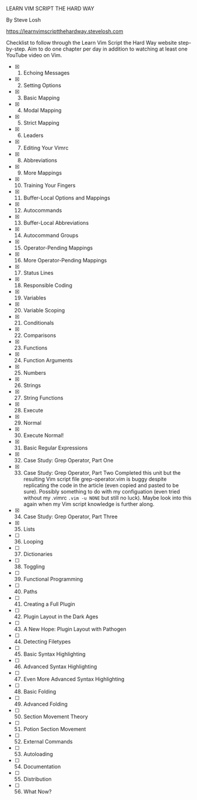 LEARN VIM SCRIPT THE HARD WAY

By Steve Losh

https://learnvimscriptthehardway.stevelosh.com

Checklist to follow through the Learn Vim Script the Hard Way website step-by-step.
Aim to do one chapter per day in addition to watching at least one YouTube video on
Vim.


- [x] 1. Echoing Messages
- [x] 2. Setting Options
- [x] 3. Basic Mapping
- [x] 4. Modal Mapping
- [x] 5. Strict Mapping
- [x] 6. Leaders
- [x] 7. Editing Your Vimrc
- [x] 8. Abbreviations
- [x] 9. More Mappings
- [x] 10. Training Your Fingers
- [x] 11. Buffer-Local Options and Mappings
- [x] 12. Autocommands
- [x] 13. Buffer-Local Abbreviations
- [x] 14. Autocommand Groups
- [x] 15. Operator-Pending Mappings
- [x] 16. More Operator-Pending Mappings
- [x] 17. Status Lines
- [x] 18. Responsible Coding
- [x] 19. Variables
- [x] 20. Variable Scoping
- [x] 21. Conditionals
- [x] 22. Comparisons
- [x] 23. Functions
- [x] 24. Function Arguments
- [x] 25. Numbers
- [x] 26. Strings
- [x] 27. String Functions
- [x] 28. Execute
- [x] 29. Normal
- [x] 30. Execute Normal!
- [x] 31. Basic Regular Expressions
- [x] 32. Case Study: Grep Operator, Part One
- [x] 33. Case Study: Grep Operator, Part Two
          Completed this unit but the resulting Vim script file grep-operator.vim is buggy despite
		  replicating the code in the article (even copied and pasted to be sure). Possibly something
		  to do with my configuation (even tried without my .vimrc `.vim -u NONE` but still no luck).
		  Maybe look into this again when my Vim script knowledge is further along.
- [x] 34. Case Study: Grep Operator, Part Three
- [x] 35. Lists
- [ ] 36. Looping
- [ ] 37. Dictionaries
- [ ] 38. Toggling
- [ ] 39. Functional Programming
- [ ] 40. Paths
- [ ] 41. Creating a Full Plugin
- [ ] 42. Plugin Layout in the Dark Ages
- [ ] 43. A New Hope: Plugin Layout with Pathogen
- [ ] 44. Detecting Filetypes
- [ ] 45. Basic Syntax Highlighting
- [ ] 46. Advanced Syntax Highlighting
- [ ] 47. Even More Advanced Syntax Highlighting
- [ ] 48. Basic Folding
- [ ] 49. Advanced Folding
- [ ] 50. Section Movement Theory
- [ ] 51. Potion Section Movement
- [ ] 52. External Commands
- [ ] 53. Autoloading
- [ ] 54. Documentation
- [ ] 55. Distribution
- [ ] 56. What Now?
